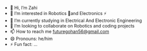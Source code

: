- 👋 Hi, I’m Zahi
- 👀 I’m interested in Robotics 🤖and Electronics ⚡ 
- 🌱 I’m currently studying in Electrical And Electronic Engineering
- 💞️ I’m looking to collaborate on Robotics and coding projects
- 📫 How to reach me futuregohan56@gmail.com
- 😄 Pronouns: he/him
- ⚡ Fun fact: ...

<!---
revy00/revy00 is a ✨ special ✨ repository because its `README.md` (this file) appears on your GitHub profile.
You can click the Preview link to take a look at your changes.
--->
